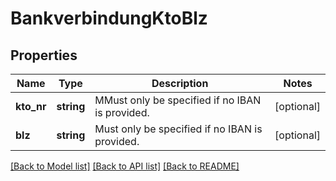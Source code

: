 # BankverbindungKtoBlz

## Properties
Name | Type | Description | Notes
------------ | ------------- | ------------- | -------------
**kto_nr** | **string** | MMust only be specified if no IBAN is provided. | [optional] 
**blz** | **string** | Must only be specified if no IBAN is provided. | [optional] 

[[Back to Model list]](../README.md#documentation-for-models) [[Back to API list]](../README.md#documentation-for-api-endpoints) [[Back to README]](../README.md)


